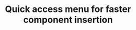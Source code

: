 ---
slug: flow-quick-access-menu
version: v1.404.0
title: Quick access menu for faster component insertion
tags: ['Flow editor']
description: Introducing the Quick Access Menu—a streamlined solution that centralizes all key features previously scattered across side panels. Now, you can benefit from the full potential of search, enhanced by intuitive filters, all in one place.
features:
  [
    'Powerful Searchbar: Instantly locate flows, scripts, flow logic, or generate new AI scripts.',
    'Smart Filters: Easily explore components from both the Hub and your Workspace.',
    'Keyboard Navigation: Quickly select components.'
  ]
video: /videos/quick_access_menu.mp4
docs: /docs/flows/flow_editor
---